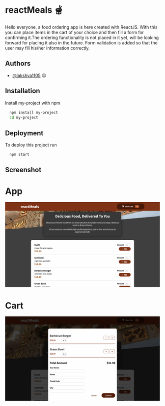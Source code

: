 # reactMeals 🫕
Hello everyone, a food ordering app is here created with ReactJS.
With this you can place items in the cart of your choice and then fill a form for confirming it.The ordering functionality is not placed in it yet, will be looking forward for placing it also in the future.
Form validation is added so that the user may fill his/her information correctly.






## Authors

- [@lakshya1105](https://github.com/lakshyaagr1105?tab=overview&from=2022-09-01&to=2022-09-18) 😌


## Installation

Install my-project with npm

```bash
  npm install my-project
  cd my-project
```
    
## Deployment

To deploy this project run

```bash
  npm start
```

## Screenshot
<h1> App </h1>

![](https://github.com/lakshyaagr1105/reactMeals/blob/main/reactMeals/public/reactMeals.png)
<h1> Cart </h1>

![](https://github.com/lakshyaagr1105/reactMeals/blob/main/reactMeals/public/cart.png)
